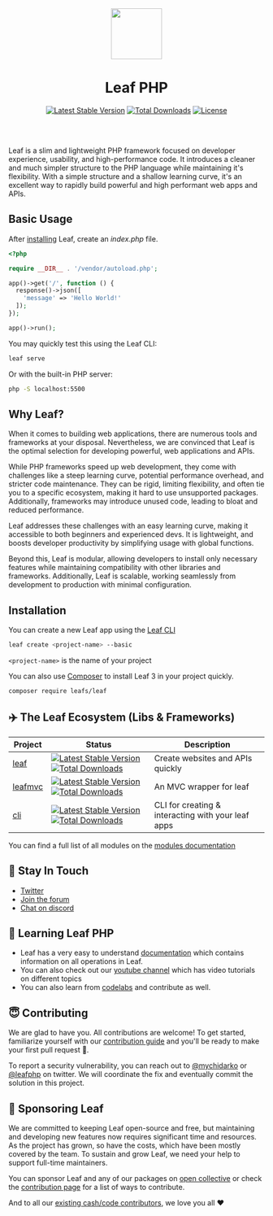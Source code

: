 <!-- markdownlint-disable no-inline-html -->
<p align="center">
  <br><br>
  <img src="https://leafphp.dev/logo-circle.png" height="100"/>
  <br>
</p>

<h1 align="center">Leaf PHP</h1>

<p align="center">
  <a href="https://packagist.org/packages/leafs/leaf"
    ><img
      src="https://poser.pugx.org/leafs/leaf/v/stable"
      alt="Latest Stable Version"
  /></a>
  <a href="https://packagist.org/packages/leafs/leaf"
    ><img
      src="https://poser.pugx.org/leafs/leaf/downloads"
      alt="Total Downloads"
  /></a>
  <a href="https://packagist.org/packages/leafs/leaf"
    ><img
      src="https://poser.pugx.org/leafs/leaf/license"
      alt="License"
  /></a>
</p>
<br />
<br />

Leaf is a slim and lightweight PHP framework focused on developer experience, usability, and high-performance code. It introduces a cleaner and much simpler structure to the PHP language while maintaining it's flexibility. With a simple structure and a shallow learning curve, it's an excellent way to rapidly build powerful and high performant web apps and APIs.

## Basic Usage

After [installing](#installation) Leaf, create an _index.php_ file.

```php
<?php

require __DIR__ . '/vendor/autoload.php';

app()->get('/', function () {
  response()->json([
    'message' => 'Hello World!'
  ]);
});

app()->run();
```

You may quickly test this using the Leaf CLI:

```bash
leaf serve
```

Or with the built-in PHP server:

```bash
php -S localhost:5500
```

## Why Leaf?

When it comes to building web applications, there are numerous tools and frameworks at your disposal. Nevertheless, we are convinced that Leaf is the optimal selection for developing powerful, web applications and APIs.

While PHP frameworks speed up web development, they come with challenges like a steep learning curve, potential performance overhead, and stricter code maintenance. They can be rigid, limiting flexibility, and often tie you to a specific ecosystem, making it hard to use unsupported packages. Additionally, frameworks may introduce unused code, leading to bloat and reduced performance.

Leaf addresses these challenges with an easy learning curve, making it accessible to both beginners and experienced devs. It is lightweight, and boosts developer productivity by simplifying usage with global functions.

Beyond this, Leaf is modular, allowing developers to install only necessary features while maintaining compatibility with other libraries and frameworks. Additionally, Leaf is scalable, working seamlessly from development to production with minimal configuration.

## Installation

You can create a new Leaf app using the [Leaf CLI](https://leafphp.dev/docs/cli/)

```bash
leaf create <project-name> --basic
```

`<project-name>` is the name of your project

You can also use [Composer](https://getcomposer.org/) to install Leaf 3 in your project quickly.

```bash
composer require leafs/leaf
```

## ✈️ The Leaf Ecosystem (Libs & Frameworks)

| Project                                          | Status                                                                                                                                                                                                                                         | Description                                            |
| ------------------------------------------------ | ---------------------------------------------------------------------------------------------------------------------------------------------------------------------------------------------------------------------------------------------- | ------------------------------------------------------ |
| [leaf](https://github.com/leafsphp/leaf)         | [![Latest Stable Version](https://poser.pugx.org/leafs/leaf/v/stable)](https://packagist.org/packages/leafs/leaf) [![Total Downloads](https://poser.pugx.org/leafs/leaf/downloads)](https://packagist.org/packages/leafs/leaf)                 | Create websites and APIs quickly                       |
| [leafmvc](https://github.com/leafsphp/leafmvc)   | [![Latest Stable Version](https://poser.pugx.org/leafs/mvc/v/stable)](https://packagist.org/packages/leafs/mvc) [![Total Downloads](https://poser.pugx.org/leafs/mvc/downloads)](https://packagist.org/packages/leafs/mvc)                     | An MVC wrapper for leaf      |
| [cli](https://github.com/leafsphp/cli)           | [![Latest Stable Version](https://poser.pugx.org/leafs/cli/v/stable)](https://packagist.org/packages/leafs/cli) [![Total Downloads](https://poser.pugx.org/leafs/cli/downloads)](https://packagist.org/packages/leafs/cli)                     | CLI for creating & interacting with your leaf apps     |

You can find a full list of all modules on the [modules documentation](https://leafphp.dev/modules/)

## 💬 Stay In Touch

- [Twitter](https://twitter.com/leafphp)
- [Join the forum](https://github.com/leafsphp/leaf/discussions/37)
- [Chat on discord](https://discord.com/invite/Pkrm9NJPE3)

## 📓 Learning Leaf PHP

- Leaf has a very easy to understand [documentation](https://leafphp.dev) which contains information on all operations in Leaf.
- You can also check out our [youtube channel](https://www.youtube.com/channel/UCllE-GsYy10RkxBUK0HIffw) which has video tutorials on different topics
- You can also learn from [codelabs](https://leafphp.dev/codelabs/) and contribute as well.

## 😇 Contributing

We are glad to have you. All contributions are welcome! To get started, familiarize yourself with our [contribution guide](https://leafphp.dev/community/contributing.html) and you'll be ready to make your first pull request 🚀.

To report a security vulnerability, you can reach out to [@mychidarko](https://twitter.com/mychidarko) or [@leafphp](https://twitter.com/leafphp) on twitter. We will coordinate the fix and eventually commit the solution in this project.

## 🤩 Sponsoring Leaf

We are committed to keeping Leaf open-source and free, but maintaining and developing new features now requires significant time and resources. As the project has grown, so have the costs, which have been mostly covered by the team. To sustain and grow Leaf, we need your help to support full-time maintainers.

You can sponsor Leaf and any of our packages on [open collective](https://opencollective.com/leaf) or check the [contribution page](https://leafphp.dev/support/) for a list of ways to contribute.

And to all our [existing cash/code contributors](https://leafphp.dev#sponsors), we love you all ❤️
